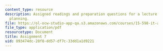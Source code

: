 ```yaml
---
content_type: resource
description: Assigned readings and preparation questions for a lecture on scenario
  planning.
file: https://ol-ocw-studio-app-qa.s3.amazonaws.com/courses/15-598-it-and-business-transformation-spring-2003/893474dc28f8dd57df7c33dd1a1d9221_assignment6.pdf
file_type: application/pdf
resourcetype: Document
title: Assignment 7
uid: 893474dc-28f8-dd57-df7c-33dd1a1d9221
---
```

